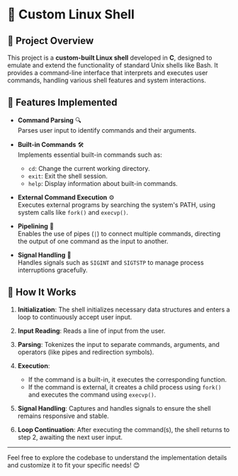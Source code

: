 # 🐚 Custom Linux Shell

## 📝 Project Overview

This project is a **custom-built Linux shell** developed in **C**, designed to emulate and extend the functionality of standard Unix shells like Bash. It provides a command-line interface that interprets and executes user commands, handling various shell features and system interactions.

## 🚀 Features Implemented

- **Command Parsing** 🔍  
  Parses user input to identify commands and their arguments.

- **Built-in Commands** 🛠️  
  Implements essential built-in commands such as:
  - `cd`: Change the current working directory.
  - `exit`: Exit the shell session.
  - `help`: Display information about built-in commands.

- **External Command Execution** ⚙️  
  Executes external programs by searching the system's PATH, using system calls like `fork()` and `execvp()`.

- **Pipelining** 🔗  
  Enables the use of pipes (`|`) to connect multiple commands, directing the output of one command as the input to another.

- **Signal Handling** 🚦  
  Handles signals such as `SIGINT` and `SIGTSTP` to manage process interruptions gracefully.

## 🔧 How It Works

1. **Initialization**: The shell initializes necessary data structures and enters a loop to continuously accept user input.

2. **Input Reading**: Reads a line of input from the user.

3. **Parsing**: Tokenizes the input to separate commands, arguments, and operators (like pipes and redirection symbols).

4. **Execution**:
   - If the command is a built-in, it executes the corresponding function.
   - If the command is external, it creates a child process using `fork()` and executes the command using `execvp()`.

5. **Signal Handling**: Captures and handles signals to ensure the shell remains responsive and stable.

6. **Loop Continuation**: After executing the command(s), the shell returns to step 2, awaiting the next user input.

---

Feel free to explore the codebase to understand the implementation details and customize it to fit your specific needs! 😊

